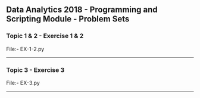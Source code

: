 ## Data Analytics 2018 - Programming and Scripting Module - Problem Sets
### Topic 1 & 2 - Exercise 1 & 2
File:- EX-1-2.py

---
### Topic 3 - Exercise 3
File:- EX-3.py

---
